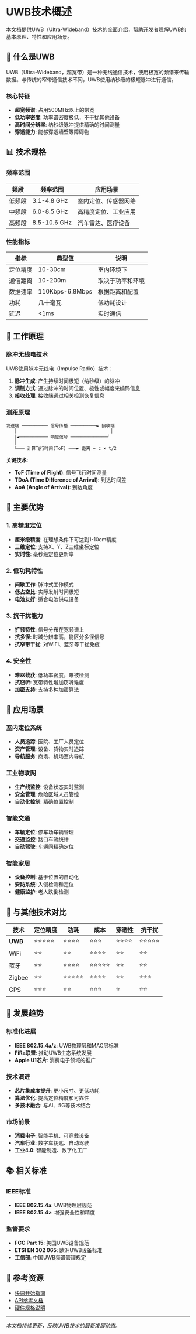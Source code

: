 # UWB技术概述

本文档提供UWB（Ultra-Wideband）技术的全面介绍，帮助开发者理解UWB的基本原理、特性和应用场景。

## 🌟 什么是UWB

UWB（Ultra-Wideband，超宽带）是一种无线通信技术，使用极宽的频谱来传输数据。与传统的窄带通信技术不同，UWB使用纳秒级的极短脉冲进行通信。

### 核心特征

- **超宽频谱**: 占用500MHz以上的带宽
- **低功率密度**: 功率谱密度极低，不干扰其他设备
- **高时间分辨率**: 纳秒级脉冲提供精确的时间测量
- **穿透能力**: 能够穿透墙壁等障碍物

## 📊 技术规格

### 频率范围

| 频段 | 频率范围 | 应用场景 |
|------|----------|----------|
| 低频段 | 3.1-4.8 GHz | 室内定位、传感器网络 |
| 中频段 | 6.0-8.5 GHz | 高精度定位、工业应用 |
| 高频段 | 8.5-10.6 GHz | 汽车雷达、医疗设备 |

### 性能指标

| 指标 | 典型值 | 说明 |
|------|--------|------|
| 定位精度 | 10-30cm | 室内环境下 |
| 通信距离 | 10-200m | 取决于功率和环境 |
| 数据速率 | 110Kbps-6.8Mbps | 根据距离和配置 |
| 功耗 | 几十毫瓦 | 低功耗设计 |
| 延迟 | <1ms | 实时通信 |

## 🔧 工作原理

### 脉冲无线电技术

UWB使用脉冲无线电（Impulse Radio）技术：

1. **脉冲生成**: 产生持续时间极短（纳秒级）的脉冲
2. **调制方式**: 通过脉冲的时间位置、极性或幅度来编码信息
3. **接收处理**: 接收端通过相关检测恢复信息

### 测距原理

```
发送端 ────────── 信号传播 ──────────► 接收端
   │                                    │
   │◄─────────── 响应信号 ──────────────┘
   │                                    
   └─── 计算飞行时间(ToF) ───► 距离 = c × t/2
```

**关键技术**:
- **ToF (Time of Flight)**: 信号飞行时间测量
- **TDoA (Time Difference of Arrival)**: 到达时间差
- **AoA (Angle of Arrival)**: 到达角度

## 🎯 主要优势

### 1. 高精度定位
- **厘米级精度**: 在理想条件下可达到1-10cm精度
- **三维定位**: 支持X、Y、Z三维坐标定位
- **实时性**: 毫秒级定位更新率

### 2. 低功耗特性
- **间歇工作**: 脉冲式工作模式
- **低占空比**: 实际发射时间极短
- **电池友好**: 适合电池供电设备

### 3. 抗干扰能力
- **扩频特性**: 信号分布在宽频谱上
- **抗多径**: 时域分辨率高，能区分多径信号
- **抗窄带干扰**: 对WiFi、蓝牙等干扰免疫

### 4. 安全性
- **难以截获**: 低功率密度，难被检测
- **抗窃听**: 宽带特性增加窃听难度
- **加密支持**: 支持多种加密算法

## 🏢 应用场景

### 室内定位系统
- **人员追踪**: 医院、工厂人员定位
- **资产管理**: 设备、货物实时追踪
- **导航服务**: 商场、机场室内导航

### 工业物联网
- **生产线监控**: 设备状态实时监测
- **安全管理**: 危险区域人员管控
- **自动化控制**: 精确位置控制

### 智能交通
- **车辆定位**: 停车场车辆管理
- **交通监控**: 路口车流统计
- **自动驾驶**: 车辆间精确定位

### 智能家居
- **设备控制**: 基于位置的自动化
- **安防系统**: 入侵检测和定位
- **健康监护**: 老人跌倒检测

## 🔄 与其他技术对比

| 技术 | 定位精度 | 功耗 | 成本 | 穿透性 | 抗干扰 |
|------|----------|------|------|--------|--------|
| **UWB** | ⭐⭐⭐⭐⭐ | ⭐⭐⭐⭐ | ⭐⭐⭐ | ⭐⭐⭐⭐ | ⭐⭐⭐⭐⭐ |
| WiFi | ⭐⭐ | ⭐⭐ | ⭐⭐⭐⭐ | ⭐⭐ | ⭐⭐ |
| 蓝牙 | ⭐⭐ | ⭐⭐⭐⭐ | ⭐⭐⭐⭐⭐ | ⭐⭐ | ⭐⭐ |
| Zigbee | ⭐⭐ | ⭐⭐⭐⭐⭐ | ⭐⭐⭐⭐ | ⭐⭐ | ⭐⭐⭐ |
| GPS | ⭐⭐⭐ | ⭐⭐ | ⭐⭐⭐ | ⭐ | ⭐⭐ |

## 🚀 发展趋势

### 标准化进展
- **IEEE 802.15.4a/z**: UWB物理层和MAC层标准
- **FiRa联盟**: 推动UWB生态系统发展
- **Apple U1芯片**: 消费电子领域的推广

### 技术演进
- **芯片集成度提升**: 更小尺寸、更低功耗
- **算法优化**: 提高定位精度和可靠性
- **多技术融合**: 与AI、5G等技术结合

### 市场前景
- **消费电子**: 智能手机、可穿戴设备
- **汽车行业**: 数字车钥匙、自动驾驶
- **工业4.0**: 智能制造、数字化工厂

## 📚 相关标准

### IEEE标准
- **IEEE 802.15.4a**: UWB物理层规范
- **IEEE 802.15.4z**: 增强安全性和精度

### 监管要求
- **FCC Part 15**: 美国UWB设备规范
- **ETSI EN 302 065**: 欧洲UWB设备标准
- **工信部**: 中国UWB频谱管理规定

## 🔗 参考资源

- [快速开始指南](quick-start.md)
- [API参考文档](../api/api-reference.md)
- [硬件规格说明](hardware.md)

---

*本文档持续更新，反映UWB技术的最新发展动态。*